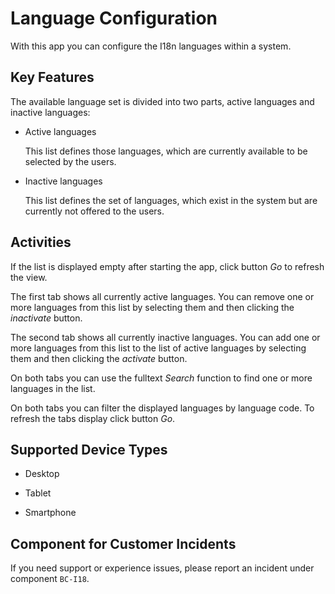 <!-- loio9e501ed967414c038948116c36dde6ac -->

# Language Configuration



With this app you can configure the I18n languages within a system.



## Key Features

The available language set is divided into two parts, active languages and inactive languages:

-   Active languages

    This list defines those languages, which are currently available to be selected by the users.

-   Inactive languages

    This list defines the set of languages, which exist in the system but are currently not offered to the users.




<a name="loio9e501ed967414c038948116c36dde6ac__section_pyq_wgy_4pb"/>

## Activities

If the list is displayed empty after starting the app, click button *Go* to refresh the view.

The first tab shows all currently active languages. You can remove one or more languages from this list by selecting them and then clicking the *inactivate* button.

The second tab shows all currently inactive languages. You can add one or more languages from this list to the list of active languages by selecting them and then clicking the *activate* button.

On both tabs you can use the fulltext *Search* function to find one or more languages in the list.

On both tabs you can filter the displayed languages by language code. To refresh the tabs display click button *Go*.



<a name="loio9e501ed967414c038948116c36dde6ac__supported_devices"/>

## Supported Device Types

-   Desktop

-   Tablet

-   Smartphone




<a name="loio9e501ed967414c038948116c36dde6ac__customer_component"/>

## Component for Customer Incidents

If you need support or experience issues, please report an incident under component `BC-I18`.

